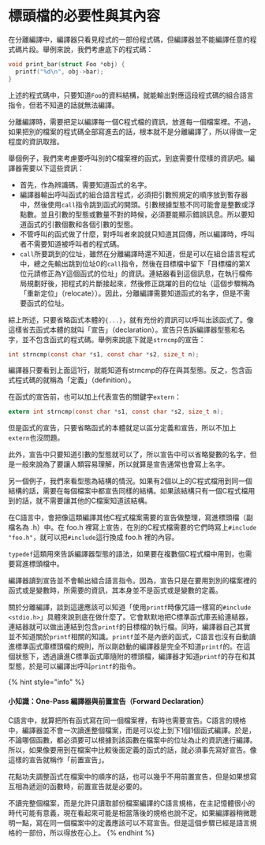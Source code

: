 # 標頭檔的必要性與其內容

在分離編譯中，編譯器只看見程式的一部份程式碼，但編譯器並不能編譯任意的程式碼片段。舉例來說，我們考慮底下的程式碼：

```c
void print_bar(struct Foo *obj) {
  printf("%d\n", obj->bar);
}
```

上述的程式碼中，只要知道`Foo`的資料結構，就能輸出對應這段程式碼的組合語言指令，但若不知道的話就無法編譯。

分離編譯時，需要把足以編譯每一個C程式檔的資訊，放進每一個檔案裡。不過，如果把別的檔案的程式碼全部寫進去的話，根本就不是分離編譯了，所以得做一定程度的資訊取捨。

舉個例子，我們來考慮要呼叫別的C檔案裡的函式，到底需要什麼樣的資訊吧。編譯器需要以下這些資訊：

* 首先，作為辨識碼，需要知道函式的名字。
* 編譯器輸出呼叫函式的組合語言程式，必須把引數照規定的順序放到暫存器中，然後使用`call`指令跳到函式的開頭。引數根據型態不同可能會是整數或浮點數。並且引數的型態或數量不對的時候，必須要能顯示錯誤訊息。所以要知道函式的引數個數和各個引數的型態。
* 不管呼叫的函式做了什麼，對呼叫者來說就只知道其回傳，所以編譯時，呼叫者不需要知道被呼叫者的程式碼。
* `call`所要跳到的位址，雖然在分離編譯時還不知道，但是可以在組合語言程式中，總之先輸出跳到位址0的`call`指令，然後在目標檔中留下「目標檔的第X位元請修正為Y這個函式的位址」的資訊。連結器看到這個訊息，在執行檔佈局規劃好後，把程式的片斷接起來，然後修正跳躍的目的位址（這個步驟稱為「重新定位」（relocate））。因此，分離編譯需要知道函式的名字，但是不需要函式的位址。

綜上所述，只要省略函式本體的`{...}`，就有充份的資訊可以呼叫出該函式了。像這樣省去函式本體的就叫「宣告」（declaration）。宣告只告訴編譯器型態和名字，並不包含函式的程式碼。舉例來說底下就是`strncmp`的宣告：

```c
int strncmp(const char *s1, const char *s2, size_t n);
```

編譯器只要看到上面這1行，就能知道有strncmp的存在與其型態。反之，包含函式程式碼的就稱為「定義」（definition）。

在函式的宣告前，也可以加上代表宣告的關鍵字`extern`：

```c
extern int strncmp(const char *s1, const char *s2, size_t n);
```

但是函式的宣告，只要省略函式的本體就足以區分定義和宣告，所以不加上`extern`也沒問題。

此外，宣告中只要知道引數的型態就可以了，所以宣告中可以省略變數的名字，但是一般來說為了要讓人類容易理解，所以就算是宣告通常也會寫上名字。

另一個例子，我們來看型態為結構的情況。如果有2個以上的C程式檔用到同一個結構的話，需要在每個檔案中都宣告同樣的結構。如果該結構只有一個C程式檔用到的話，就不需要讓其他的C檔案知道該結構。

在C語言中，會把像這類編譯其他C程式檔案需要的宣告做整理，寫進標頭檔（副檔名為 .h）中。在 foo.h 裡寫上宣告，在別的C程式檔需要的它們時寫上`#include "foo.h"`，就可以把`#include`這行換成 foo.h 裡的內容。

`typedef`這類用來告訴編譯器型態的語法，如果要在複數個C程式檔中用到，也需要寫進標頭檔中。

編譯器讀到宣告並不會輸出組合語言指令。因為，宣告只是在要用到別的檔案裡的函式或是變數時，所需要的資訊，其本身並不是函式或是變數的定義。

關於分離編譯，談到這邊應該可以知道「使用`printf`時像咒語一樣寫的`#include <stdio.h>`」具體來說到底在做什麼了。它會默默地把C標準函式庫丟給連結器，連結器就可以做出連結到包含`printf`的目標檔的執行檔。同時，編譯器自己其實並不知道關於`printf`相關的知識。`printf`並不是內嵌的函式，C語言也沒有自動讀進標準函式庫標頭檔的規則，所以剛啟動的編譯器是完全不知道`printf`的。在這個狀態下，透過讀進C標準函式庫隨附的標頭檔，編譯器才知道`printf`的存在和其型態，於是可以編譯出呼叫`printf`的指令。

{% hint style="info" %}
#### 小知識：One-Pass 編譯器與前置宣告（Forward Declaration）

C語言中，就算把所有函式寫在同一個檔案裡，有時也需要宣告。C語言的規格中，編譯器並不會一次讀進整個檔案，而是可以從上到下1個1個函式編譯。於是，不論哪個函數，都必須要可以根據到該函數在檔案中的位址為止的資訊進行編譯。所以，如果像要用到在檔案中比較後面定義的函式的話，就必須事先寫好宣告。像這樣的宣告就稱作「前置宣告」。

花點功夫調整函式在檔案中的順序的話，也可以幾乎不用前置宣告，但是如果想寫互相為遞迴的函數時，前置宣告就是必要的。

不讀完整個檔案，而是允許只讀取部份檔案編譯的C語言規格，在主記憶體很小的時代可能有意義，現在看起來可能是相當落後的規格也說不定。如果編譯器稍微聰明一點，寫在同一個檔案中的定義應該可以不寫宣告。但是這個步驟已經是語言規格的一部份，所以得放在心上。
{% endhint %}


